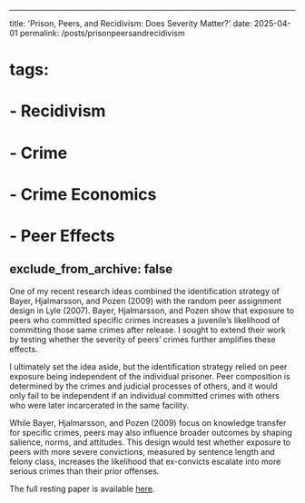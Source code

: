  ---
title: 'Prison, Peers, and Recidivism: Does Severity Matter?'
date: 2025-04-01
permalink: /posts/prisonpeersandrecidivism
# tags:
#   - Recidivism
#   - Crime
#   - Crime Economics
#   - Peer Effects
exclude_from_archive: false
---

One of my recent research ideas combined the identification strategy of Bayer, Hjalmarsson, and Pozen (2009) with the random peer assignment design in Lyle (2007). Bayer, Hjalmarsson, and Pozen show that exposure to peers who committed specific crimes increases a juvenile’s likelihood of committing those same crimes after release. I sought to extend their work by testing whether the severity of peers’ crimes further amplifies these effects.

I ultimately set the idea aside, but the identification strategy relied on peer exposure being independent of the individual prisoner. Peer composition is determined by the crimes and judicial processes of others, and it would only fail to be independent if an individual committed crimes with others who were later incarcerated in the same facility.

While Bayer, Hjalmarsson, and Pozen (2009) focus on knowledge transfer for specific crimes, peers may also influence broader outcomes by shaping salience, norms, and attitudes. This design would test whether exposure to peers with more severe convictions, measured by sentence length and felony class, increases the likelihood that ex-convicts escalate into more serious crimes than their prior offenses.

The full resting paper is available <a href="https://colin-p-adams.github.io/papers/prisonpeersandrecidivism.pdf"> here</a>.

